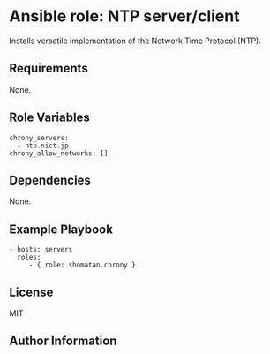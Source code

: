 Ansible role: NTP server/client
=========

Installs versatile implementation of the Network Time Protocol (NTP).

Requirements
------------

None.

Role Variables
--------------

    chrony_servers:
      - ntp.nict.jp
    chrony_allow_networks: []

Dependencies
------------

None.

Example Playbook
----------------

    - hosts: servers
      roles:
         - { role: shomatan.chrony }

License
-------

MIT

Author Information
------------------

